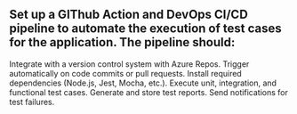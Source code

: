 ## Set up a GIThub Action and DevOps CI/CD pipeline to automate the execution of test cases for the application. The pipeline should:
Integrate with a version control system with Azure Repos.
Trigger automatically on code commits or pull requests.
Install required dependencies (Node.js, Jest, Mocha, etc.).
Execute unit, integration, and functional test cases.
Generate and store test reports.
Send notifications for test failures.
